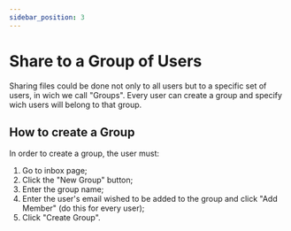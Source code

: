 ```yaml
---
sidebar_position: 3
---
```


# Share to a Group of Users

Sharing files could be done not only to all users but to a specific set of users, in wich we call "Groups". Every user can create a group and specify wich users will belong to that group.

## How to create a Group

In order to create a group, the user must:

1. Go to inbox page;
2. Click the "New Group" button;
3. Enter the group name;
4. Enter the user's email wished to be added to the group and click "Add Member" (do this for every user);
5. Click "Create Group".